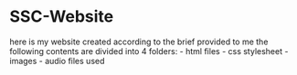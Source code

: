 # SSC-Website

here is my website created according to the brief provided to me
the following contents are divided into 4 folders:
        - html files
        - css stylesheet
        - images
        - audio files used
